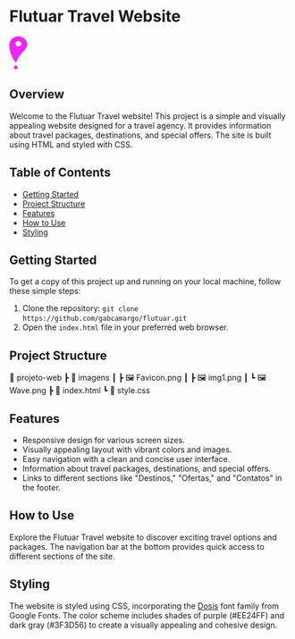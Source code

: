 # Flutuar Travel Website

![Flutuar Logo](imagens/Favicon.png)

## Overview

Welcome to the Flutuar Travel website! This project is a simple and visually appealing website designed for a travel agency. It provides information about travel packages, destinations, and special offers. The site is built using HTML and styled with CSS.

## Table of Contents

- [Getting Started](#getting-started)
- [Project Structure](#project-structure)
- [Features](#features)
- [How to Use](#how-to-use)
- [Styling](#styling)


## Getting Started

To get a copy of this project up and running on your local machine, follow these simple steps:

1. Clone the repository: `git clone https://github.com/gabcamargo/flutuar.git`
2. Open the `index.html` file in your preferred web browser.

## Project Structure

📁 projeto-web
  ┣ 📂 imagens
  ┃ ┣ 🖼️ Favicon.png
  ┃ ┣ 🖼️ img1.png
  ┃ ┗ 🖼️ Wave.png
  ┣ 📄 index.html
  ┗ 📄 style.css

## Features

- Responsive design for various screen sizes.
- Visually appealing layout with vibrant colors and images.
- Easy navigation with a clean and concise user interface.
- Information about travel packages, destinations, and special offers.
- Links to different sections like "Destinos," "Ofertas," and "Contatos" in the footer.

## How to Use

Explore the Flutuar Travel website to discover exciting travel options and packages. The navigation bar at the bottom provides quick access to different sections of the site.

## Styling

The website is styled using CSS, incorporating the [Dosis](https://fonts.google.com/specimen/Dosis) font family from Google Fonts. The color scheme includes shades of purple (#EE24FF) and dark gray (#3F3D56) to create a visually appealing and cohesive design.
